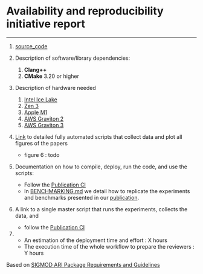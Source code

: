# Availability and reproducibility initiative report

---

1) [source_code](/publication/source_code)

2) Description of software/library dependencies:
    1) __Clang++__
    2) __CMake__ 3.20 or higher
3) Description of hardware needed
    1) [Intel Ice Lake](https://en.wikipedia.org/wiki/Ice_Lake_(microprocessor))
    2) [Zen 3](https://en.wikipedia.org/wiki/Zen_3)
    3) [Apple M1](https://en.wikipedia.org/wiki/Apple_M1)
    4) [AWS Graviton 2](https://en.wikipedia.org/wiki/AWS_Graviton)
    5) [AWS Graviton 3](https://en.wikipedia.org/wiki/AWS_Graviton)
4) [Link](/publication/plotter) to detailed fully automated scripts that collect data and plot all figures of the
   papers
    - figure 6 : todo

5) Documentation on how to compile, deploy, run the code, and use the scripts:
    - Follow the [Publication CI](.github/workflows/PUBLICATION.yaml)
    - In [BENCHMARKING.md](/BENCHMARKING.md) we detail how to replicate the experiments and benchmarks presented in
      our [publication](https://dl.acm.org/doi/pdf/10.1145/3626717).
6) A link to a single master script that runs the experiments, collects the data, and
    - follow the [Publication CI](.github/workflows/PUBLICATION.yaml)
7)
    - An estimation of the deployment time and effort : X hours
    - The execution time of the whole workflow to prepare the reviewers : Y hours

Based on [SIGMOD ARΙ Package Requirements and
Guidelines](https://docs.google.com/document/d/1_pheZ2p9Nc8qhtcOpNINm7AxFpPpkpC1n60jJdyr-uk/export?format=pdf&attachment=false)
